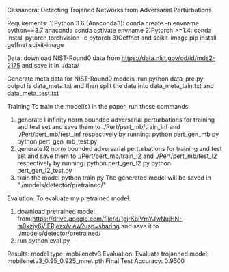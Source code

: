Cassandra: Detecting Trojaned Networks from Adversarial Perturbations


Requirements:
1)Python 3.6 (Anaconda3):
  conda create -n envname python==3.7 anaconda
  conda activate envname
2)Pytorch >=1.4:
conda install pytorch torchvision -c pytorch
3)Geffnet and scikit-image
   pip install geffnet scikit-image

Data: download NIST-Round0 data from https://data.nist.gov/od/id/mds2-2175
      and save it in ./data/

Generate meta data for NIST-Round0  models, run
python data_pre.py
output is  data_meta.txt and then split the data into data_meta_tain.txt and data_meta_test.txt

Training
To train the model(s) in the paper, run these commands
1) generate l infinity norm bounded adversarial perturbations for training and test set
and save them to ./Pert/pert_mb/train_inf and ./Pert/pert_mb/test_inf respectively by running:
python pert_gen_mb.py
python pert_gen_mb_test.py 
3) generate l2 norm bounded adversarial perturbations for training and test set
and save them to ./Pert/pert_mb/train_l2 and ./Pert/pert_mb/test_l2 respectively by running:
python pert_gen_l2.py
python pert_gen_l2_test.py 
4) train the model
python train.py
The generated model will be saved in "./models/detector/pretrained/"

Evalution:
To evaluate my pretrained model:
1) download pretrained model from:https://drive.google.com/file/d/1gjrKbiVmYJwNujHN-m9kziy6ViERjezx/view?usp=sharing   and save it to ./models/detector/pretrained/  
2) run 
python eval.py

Results:
model type: mobilenetv3
Evaluation:
Evaluate trojanned model: mobilenetv3_0.95_0.925_mnet.pth
Final Test Accuracy: 0.9500



